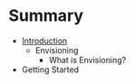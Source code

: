 # Summary

* [Introduction](README.md)
   * Envisioning
       * What is Envisioning?
* Getting Started

